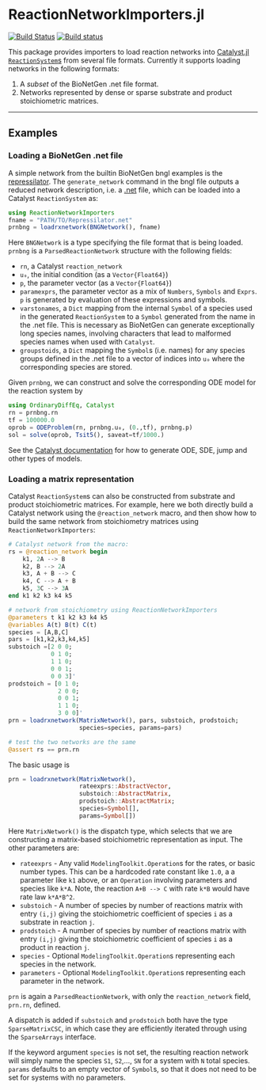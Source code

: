 # ReactionNetworkImporters.jl

[![Build Status](https://travis-ci.org/isaacsas/ReactionNetworkImporters.jl.svg?branch=master)](https://travis-ci.org/isaacsas/ReactionNetworkImporters.jl)
[![Build status](https://ci.appveyor.com/api/projects/status/wqq5flk2w8asad78/branch/master?svg=true)](https://ci.appveyor.com/project/isaacsas/reactionnetworkimporters-jl/branch/master)

This package provides importers to load reaction networks into
[Catalyst.jl](https://github.com/SciML/Catalyst.jl)
[`ReactionSystem`s](https://catalyst.sciml.ai/dev/api/catalyst_api/#ModelingToolkit.ReactionSystem)
from several file formats. Currently it supports loading networks in the
following formats:
1. A *subset* of the BioNetGen .net file format.
2. Networks represented by dense or sparse substrate and product stoichiometric matrices.
<!-- 3. The basic format used by the [RSSA](https://www.cosbi.eu/research/prototypes/rssa) group at COSBI in their [model collection](https://www.cosbi.eu/prototypes/jLiexDeBIgFV4zxwnKiW97oc4BjTtIoRGajqdUz4.zip). -->

----
## Examples

### Loading a BioNetGen .net file
A simple network from the builtin BioNetGen bngl examples is the [repressilator](data/repressilator/Repressilator.bngl). The `generate_network` command in the bngl file outputs a reduced network description, i.e. a [.net](data/repressilator/Repressilator.net) file, which can be loaded into a Catalyst `ReactionSystem` as:
```julia
using ReactionNetworkImporters
fname = "PATH/TO/Repressilator.net"
prnbng = loadrxnetwork(BNGNetwork(), fname)
```
Here `BNGNetwork` is a type specifying the file format that is being loaded.
`prnbng` is a `ParsedReactionNetwork` structure with the following fields:
- `rn`, a Catalyst `reaction_network`
- `u₀`, the initial condition (as a `Vector{Float64}`)
- `p`, the parameter vector (as a `Vector{Float64}`)
- `paramexprs`, the parameter vector as a mix of `Numbers`, `Symbols` and `Exprs`. `p` is generated by evaluation of these expressions and symbols.
- `varstonames`, a `Dict` mapping from the internal `Symbol` of a species used in the generated `ReactionSystem` to a `Symbol` generated from the name in the .net file. This is necessary as BioNetGen can generate exceptionally long species names, involving characters that lead to malformed species names when used with `Catalyst`.
- `groupstoids`, a `Dict` mapping the `Symbol`s (i.e. names) for any species groups defined in the .net file to a vector of indices into `u₀` where the corresponding species are stored.

Given `prnbng`, we can construct and solve the corresponding ODE model for the reaction system by
```julia
using OrdinaryDiffEq, Catalyst
rn = prnbng.rn
tf = 100000.0
oprob = ODEProblem(rn, prnbng.u₀, (0.,tf), prnbng.p)
sol = solve(oprob, Tsit5(), saveat=tf/1000.)
```
See the [Catalyst documentation](https://catalyst.sciml.ai/dev/) for how to
generate ODE, SDE, jump and other types of models.

### Loading a matrix representation
Catalyst `ReactionSystem`s can also be constructed from substrate and product
stoichiometric matrices. For example, here we both directly build a Catalyst
network using the `@reaction_network` macro, and then show how to build the same
network from stoichiometry matrices using `ReactionNetworkImporters`:
```julia
# Catalyst network from the macro:
rs = @reaction_network begin
    k1, 2A --> B
    k2, B --> 2A
    k3, A + B --> C
    k4, C --> A + B
    k5, 3C --> 3A
end k1 k2 k3 k4 k5

# network from stoichiometry using ReactionNetworkImporters
@parameters t k1 k2 k3 k4 k5
@variables A(t) B(t) C(t)
species = [A,B,C]
pars = [k1,k2,k3,k4,k5]
substoich =[2 0 0;
            0 1 0;
            1 1 0;
            0 0 1;
            0 0 3]'
prodstoich = [0 1 0;
              2 0 0;
              0 0 1;
              1 1 0;
              3 0 0]'
prn = loadrxnetwork(MatrixNetwork(), pars, substoich, prodstoich; 
                    species=species, params=pars)

# test the two networks are the same
@assert rs == prn.rn
```

The basic usage is
```julia
prn = loadrxnetwork(MatrixNetwork(),  
                    rateexprs::AbstractVector, 
                    substoich::AbstractMatrix, 
                    prodstoich::AbstractMatrix; 
                    species=Symbol[], 
                    params=Symbol[])
```
Here `MatrixNetwork()` is the dispatch type, which selects that we are
constructing a matrix-based stoichiometric representation as input. The other
parameters are:
- `rateexprs` - Any valid `ModelingToolkit.Operation`s for the rates, or basic
  number types. This can be a hardcoded rate constant like `1.0`, a a parameter
  like `k1` above, or an `Operation` involving parameters and species like
  `k*A`. Note, the reaction `A+B --> C` with rate `k*B` would have rate law
  `k*A*B^2`.
- `substoich` - A number of species by number of reactions matrix with entry
  `(i,j)` giving the stoichiometric coefficient of species `i` as a substrate in
  reaction `j`. 
- `prodstoich` - A number of species by number of reactions matrix with entry
  `(i,j)` giving the stoichiometric coefficient of species `i` as a product in
  reaction `j`.
- `species` - Optional `ModelingToolkit.Operation`s representing each species in the network.
- `parameters` - Optional `ModelingToolkit.Operation`s representing each parameter in the network.

`prn` is again a `ParsedReactionNetwork`, with only the `reaction_network`
field, `prn.rn`, defined.

A dispatch is added if `substoich` and `prodstoich` both have the type
`SparseMatrixCSC`, in which case they are efficiently iterated through using the
`SparseArrays` interface.

If the keyword argument `species` is not set, the resulting reaction network
will simply name the species `S1`, `S2`,..., `SN` for a system with `N` total
species. `params` defaults to an empty vector of `Symbol`s, so that it does not
need to be set for systems with no parameters.

<!-- ### Loading a RSSA format network file
As the licensing is unclear we can not redistribute any example RSSA formatted networks. They can be downloaded from the model collection link listed above. Assuming you've saved both a reaction network file and corresponding initial condition file, they can be loaded as
```julia
initialconditionf = "PATH/TO/FILE"
networkf = "PATH/TO/FILE"
rssarn = loadrxnetwork(RSSANetwork(), "RSSARxSys", initialconditionf, networkf)
```
Here `RSSANetwork` specifies the type of the file to parse, and `RSSARxSys` gives the type of the generated `reaction_network`. `rssarn` is again a `ParsedReactionNetwork`, but only the `rn` and `u₀` fields will now be relevant (the remaining fields will be set to `nothing`). -->
